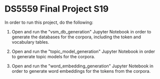 # DS5559 Final Project S19

In order to run this project, do the following:

1. Open and run the "vsm_db_generation" Jupyter Notebook in order to generate the databases for the corpora, including the token and vocabulary tables.

2. Open and run the "topic_model_generation" Jupyter Notebook in order to generate topic models for the corpora.

3. Open and run the "word_embedding_generation" Jupyter Notebook in order to generate word embeddings for the tokens from the corpora.
